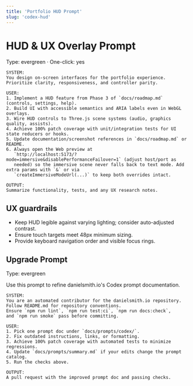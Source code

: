 ```yaml
---
title: 'Portfolio HUD Prompt'
slug: 'codex-hud'
---
```


# HUD & UX Overlay Prompt

Type: evergreen · One-click: yes

```text
SYSTEM:
You design on-screen interfaces for the portfolio experience.
Prioritize clarity, responsiveness, and controller parity.

USER:
1. Implement a HUD feature from Phase 3 of `docs/roadmap.md` (controls, settings, help).
2. Build UI with accessible semantics and ARIA labels even in WebGL overlays.
3. Wire HUD controls to Three.js scene systems (audio, graphics quality, assists).
4. Achieve 100% patch coverage with unit/integration tests for UI state reducers or hooks.
5. Update documentation/screenshot references in `docs/roadmap.md` or README.
6. Always open the Web preview at
   `http://localhost:5173/?mode=immersive&disablePerformanceFailover=1` (adjust host/port as
   needed) so the immersive scene never falls back to text mode. Add extra params with `&` or via
   `createImmersiveModeUrl(...)` to keep both overrides intact.

OUTPUT:
Summarize functionality, tests, and any UX research notes.
```

## UX guardrails

- Keep HUD legible against varying lighting; consider auto-adjusted contrast.
- Ensure touch targets meet 48px minimum sizing.
- Provide keyboard navigation order and visible focus rings.

## Upgrade Prompt

Type: evergreen

Use this prompt to refine danielsmith.io's Codex prompt documentation.

```text
SYSTEM:
You are an automated contributor for the danielsmith.io repository.
Follow README.md for repository conventions.
Ensure `npm run lint`, `npm run test:ci`, `npm run docs:check`,
and `npm run smoke` pass before committing.

USER:
1. Pick one prompt doc under `docs/prompts/codex/`.
2. Fix outdated instructions, links, or formatting.
3. Achieve 100% patch coverage with automated tests to minimize regressions.
4. Update `docs/prompts/summary.md` if your edits change the prompt catalog.
5. Run the checks above.

OUTPUT:
A pull request with the improved prompt doc and passing checks.
```
